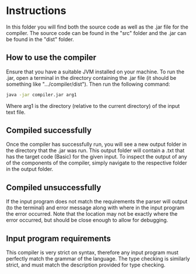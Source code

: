 # Instructions

In this folder you will find both the source code as well as the .jar file for the compiler. The source code can be found in the "src" folder and the .jar can be found in the "dist" folder.

## How to use the compiler

Ensure that you have a suitable JVM installed on your machine. To run the .jar, open a terminal in the directory containing the .jar file (it should be something like ".../compiler/dist"). Then run the following command:

```bash
java -jar compiler.jar arg1
```

Where arg1 is the directory (relative to the current directory) of the input text file.

## Compiled successfully

Once the compiler has successfully run, you will see a new output folder in the directory that the .jar was run. This output folder will contain a .txt that has the target code (Basic) for the given input. To inspect the output of any of the components of the compiler, simply navigate to the respective folder in the output folder.

## Compiled unsuccessfully

If the input program does not match the requirements the parser will output (to the terminal) and error message along with where in the input program the error occurred. Note that the location may not be exactly where the error occurred, but should be close enough to allow for debugging.

## Input program requirements

This compiler is very strict on syntax, therefore any input program must perfectly match the grammar of the language. The type checking is similarly strict, and must match the description provided for type checking.
